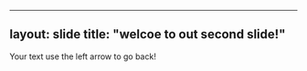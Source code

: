 ____
layout: slide
title: "welcoe to out second slide!"
---
Your text
use the left arrow to go back!
